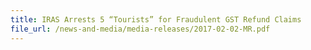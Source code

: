 ```yaml
---
title: IRAS Arrests 5 “Tourists” for Fraudulent GST Refund Claims 
file_url: /news-and-media/media-releases/2017-02-02-MR.pdf
---
```

